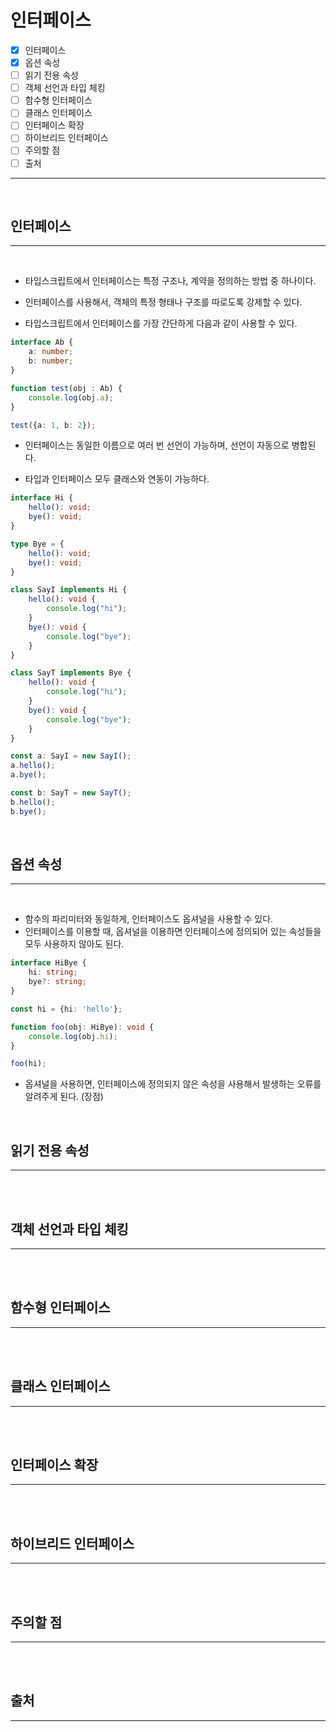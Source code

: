 # 인터페이스

- [x] 인터페이스
- [x] 옵션 속성
- [ ] 읽기 전용 속성
- [ ] 객체 선언과 타입 체킹
- [ ] 함수형 인터페이스
- [ ] 클래스 인터페이스
- [ ] 인터페이스 확장
- [ ] 하이브리드 인터페이스
- [ ] 주의할 점
- [ ] 출처

---

</br>

## 인터페이스

---

</br>

- 타입스크립트에서 인터페이스는 특정 구조나, 계약을 정의하는 방법 중 하나이다.
- 인터페이스를 사용해서, 객체의 특정 형태나 구조를 따로도록 강제할 수 있다.

- 타입스크립트에서 인터페이스를 가장 간단하게 다음과 같이 사용할 수 있다.
```ts
interface Ab {
    a: number;
    b: number;
}

function test(obj : Ab) {
    console.log(obj.a);
}

test({a: 1, b: 2});
```

- 인터페이스는 동일한 이름으로 여러 번 선언이 가능하며, 선언이 자동으로 병합된다.

- 타입과 인터페이스 모두 클래스와 연동이 가능하다.

```ts
interface Hi {
    hello(): void;
    bye(): void;
}

type Bye = {
    hello(): void;
    bye(): void;
}

class SayI implements Hi {
    hello(): void {
        console.log("hi");
    }
    bye(): void {
        console.log("bye");
    }
}

class SayT implements Bye {
    hello(): void {
        console.log("hi");
    }
    bye(): void {
        console.log("bye");
    }
}

const a: SayI = new SayI();
a.hello();
a.bye();

const b: SayT = new SayT();
b.hello();
b.bye();
```

</br>

## 옵션 속성

---

</br>

- 함수의 파리미터와 동일하게, 인터페이스도 옵셔널을 사용할 수 있다.
- 인터페이스를 이용할 때, 옵셔널을 이용하면 인터페이스에 정의되어 있는 속성들을 모두 사용하지 않아도 된다.

```ts
interface HiBye {
    hi: string;
    bye?: string;
}

const hi = {hi: 'hello'};

function foo(obj: HiBye): void {
    console.log(obj.hi);
}

foo(hi);
```

- 옵셔널을 사용하면, 인터페이스에 정의되지 않은 속성을 사용해서 발생하는 오류를 알려주게 된다. (장점)

</br>

## 읽기 전용 속성

---

</br>

</br>

## 객체 선언과 타입 체킹

---

</br>

</br>

## 함수형 인터페이스

---

</br>

</br>

## 클래스 인터페이스

---

</br>

</br>

## 인터페이스 확장

---

</br>

</br>

## 하이브리드 인터페이스

---

</br>

</br>

## 주의할 점

---

</br>

</br>

## 출처

---

</br>

> 

</br>